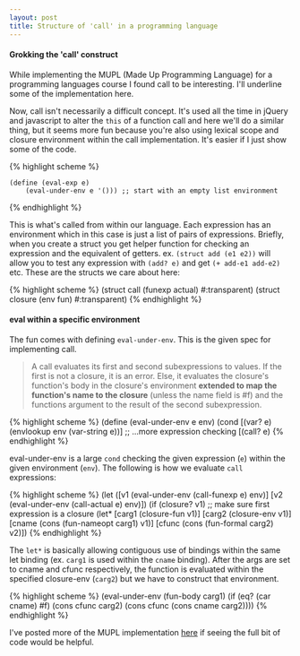 ```yaml
---
layout: post
title: Structure of 'call' in a programming language
---
```


#### Grokking the 'call' construct
While implementing the MUPL (Made Up Programming Language) for a programming languages course I found call to be interesting. I'll underline some of the implementation here.

Now, call isn't necessarily a difficult concept. It's used all the time in jQuery and javascript to alter the `this` of a function call and here we'll do a similar thing, but it seems more fun because you're also using lexical scope and closure environment within the call implementation. It's easier if I just show some of the code.

<!--more-->

{% highlight scheme %}

    (define (eval-exp e)
        (eval-under-env e '())) ;; start with an empty list environment
{% endhighlight %}

This is what's called from within our language. Each expression has an environment which in this case is just a list of pairs of expressions. Briefly, when you create a struct you get helper function for checking an expression and the equivalent of getters. ex. `(struct add (e1 e2))` will allow you to test any expression with `(add? e)` and get `(+ add-e1 add-e2)` etc. These are the structs we care about here:

{% highlight scheme %}
    (struct call (funexp actual) #:transparent)
    (struct closure (env fun) #:transparent)
{% endhighlight %}

#### eval within a specific environment
The fun comes with defining `eval-under-env`. This is the given spec for implementing call.

> A call evaluates its first and second subexpressions to values. If the first is not a closure, it is an error. Else, it evaluates the closure's function's body in the closure's environment __extended to map the function's name to the closure__ (unless the name field is #f) and the functions argument to the result of the second subexpression.

{% highlight scheme %}
    (define (eval-under-env e env)
        (cond   [(var? e) (envlookup env (var-string e))]
                ;; ...more expression checking
                [(call? e)
{% endhighlight %}

eval-under-env is a large `cond` checking the given expression (`e`) within the given environment (`env`). The following is how we evaluate `call` expressions:

{% highlight scheme %}
    (let ([v1 (eval-under-env (call-funexp e) env)]
          [v2 (eval-under-env (call-actual e) env)])
        (if (closure? v1) ;; make sure first expression is a closure
            (let* [carg1 (closure-fun v1)]
                  [carg2 (closure-env v1)]
                  [cname (cons (fun-nameopt carg1) v1)]
                  [cfunc (cons (fun-formal carg2) v2)])
{% endhighlight %}

The `let*` is basically allowing contiguous use of bindings within the same let binding (ex. `carg1` is used within the `cname` binding). After the args are set to cname and cfunc respectively, the function is evaluated within the specified closure-env (`carg2`) but we have to construct that environment.

{% highlight scheme %}
(eval-under-env (fun-body carg1)
      (if (eq? (car cname) #f)
          (cons cfunc carg2)
          (cons cfunc (cons cname carg2))))
{% endhighlight %}

I've posted more of the MUPL implementation [here](https://gist.github.com/tippenein/5229968) if seeing the full bit of code would be helpful.

